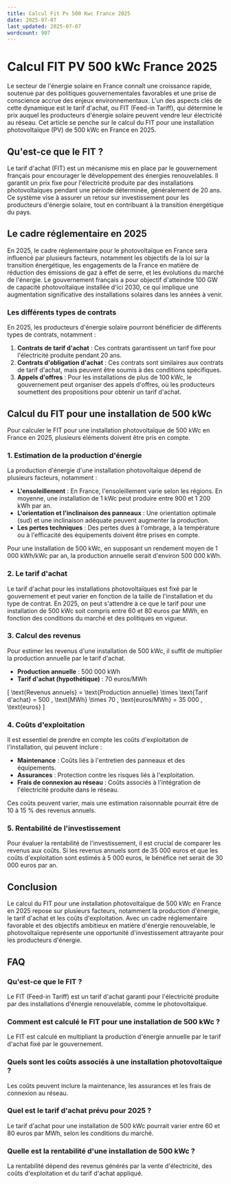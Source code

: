 ```yaml
---
title: Calcul Fit Pv 500 Kwc France 2025
date: 2025-07-07
last_updated: 2025-07-07
wordcount: 907
---
```


# Calcul FIT PV 500 kWc France 2025

Le secteur de l'énergie solaire en France connaît une croissance rapide, soutenue par des politiques gouvernementales favorables et une prise de conscience accrue des enjeux environnementaux. L'un des aspects clés de cette dynamique est le tarif d'achat, ou FIT (Feed-in Tariff), qui détermine le prix auquel les producteurs d'énergie solaire peuvent vendre leur électricité au réseau. Cet article se penche sur le calcul du FIT pour une installation photovoltaïque (PV) de 500 kWc en France en 2025.

## Qu'est-ce que le FIT ?

Le tarif d'achat (FIT) est un mécanisme mis en place par le gouvernement français pour encourager le développement des énergies renouvelables. Il garantit un prix fixe pour l'électricité produite par des installations photovoltaïques pendant une période déterminée, généralement de 20 ans. Ce système vise à assurer un retour sur investissement pour les producteurs d'énergie solaire, tout en contribuant à la transition énergétique du pays.

## Le cadre réglementaire en 2025

En 2025, le cadre réglementaire pour le photovoltaïque en France sera influencé par plusieurs facteurs, notamment les objectifs de la loi sur la transition énergétique, les engagements de la France en matière de réduction des émissions de gaz à effet de serre, et les évolutions du marché de l'énergie. Le gouvernement français a pour objectif d'atteindre 100 GW de capacité photovoltaïque installée d'ici 2030, ce qui implique une augmentation significative des installations solaires dans les années à venir.

### Les différents types de contrats

En 2025, les producteurs d'énergie solaire pourront bénéficier de différents types de contrats, notamment :

1. **Contrats de tarif d'achat** : Ces contrats garantissent un tarif fixe pour l'électricité produite pendant 20 ans.
2. **Contrats d'obligation d'achat** : Ces contrats sont similaires aux contrats de tarif d'achat, mais peuvent être soumis à des conditions spécifiques.
3. **Appels d'offres** : Pour les installations de plus de 100 kWc, le gouvernement peut organiser des appels d'offres, où les producteurs soumettent des propositions pour obtenir un tarif d'achat.

## Calcul du FIT pour une installation de 500 kWc

Pour calculer le FIT pour une installation photovoltaïque de 500 kWc en France en 2025, plusieurs éléments doivent être pris en compte.

### 1. Estimation de la production d'énergie

La production d'énergie d'une installation photovoltaïque dépend de plusieurs facteurs, notamment :

- **L'ensoleillement** : En France, l'ensoleillement varie selon les régions. En moyenne, une installation de 1 kWc peut produire entre 900 et 1 200 kWh par an.
- **L'orientation et l'inclinaison des panneaux** : Une orientation optimale (sud) et une inclinaison adéquate peuvent augmenter la production.
- **Les pertes techniques** : Des pertes dues à l'ombrage, à la température ou à l'efficacité des équipements doivent être prises en compte.

Pour une installation de 500 kWc, en supposant un rendement moyen de 1 000 kWh/kWc par an, la production annuelle serait d'environ 500 000 kWh.

### 2. Le tarif d'achat

Le tarif d'achat pour les installations photovoltaïques est fixé par le gouvernement et peut varier en fonction de la taille de l'installation et du type de contrat. En 2025, on peut s'attendre à ce que le tarif pour une installation de 500 kWc soit compris entre 60 et 80 euros par MWh, en fonction des conditions du marché et des politiques en vigueur.

### 3. Calcul des revenus

Pour estimer les revenus d'une installation de 500 kWc, il suffit de multiplier la production annuelle par le tarif d'achat.

- **Production annuelle** : 500 000 kWh
- **Tarif d'achat (hypothétique)** : 70 euros/MWh

\[
\text{Revenus annuels} = \text{Production annuelle} \times \text{Tarif d'achat} = 500 \, \text{MWh} \times 70 \, \text{euros/MWh} = 35 000 \, \text{euros}
\]

### 4. Coûts d'exploitation

Il est essentiel de prendre en compte les coûts d'exploitation de l'installation, qui peuvent inclure :

- **Maintenance** : Coûts liés à l'entretien des panneaux et des équipements.
- **Assurances** : Protection contre les risques liés à l'exploitation.
- **Frais de connexion au réseau** : Coûts associés à l'intégration de l'électricité produite dans le réseau.

Ces coûts peuvent varier, mais une estimation raisonnable pourrait être de 10 à 15 % des revenus annuels.

### 5. Rentabilité de l'investissement

Pour évaluer la rentabilité de l'investissement, il est crucial de comparer les revenus aux coûts. Si les revenus annuels sont de 35 000 euros et que les coûts d'exploitation sont estimés à 5 000 euros, le bénéfice net serait de 30 000 euros par an.

## Conclusion

Le calcul du FIT pour une installation photovoltaïque de 500 kWc en France en 2025 repose sur plusieurs facteurs, notamment la production d'énergie, le tarif d'achat et les coûts d'exploitation. Avec un cadre réglementaire favorable et des objectifs ambitieux en matière d'énergie renouvelable, le photovoltaïque représente une opportunité d'investissement attrayante pour les producteurs d'énergie.

## FAQ

### Qu'est-ce que le FIT ?

Le FIT (Feed-in Tariff) est un tarif d'achat garanti pour l'électricité produite par des installations d'énergie renouvelable, comme le photovoltaïque.

### Comment est calculé le FIT pour une installation de 500 kWc ?

Le FIT est calculé en multipliant la production d'énergie annuelle par le tarif d'achat fixé par le gouvernement.

### Quels sont les coûts associés à une installation photovoltaïque ?

Les coûts peuvent inclure la maintenance, les assurances et les frais de connexion au réseau.

### Quel est le tarif d'achat prévu pour 2025 ?

Le tarif d'achat pour une installation de 500 kWc pourrait varier entre 60 et 80 euros par MWh, selon les conditions du marché.

### Quelle est la rentabilité d'une installation de 500 kWc ?

La rentabilité dépend des revenus générés par la vente d'électricité, des coûts d'exploitation et du tarif d'achat appliqué.